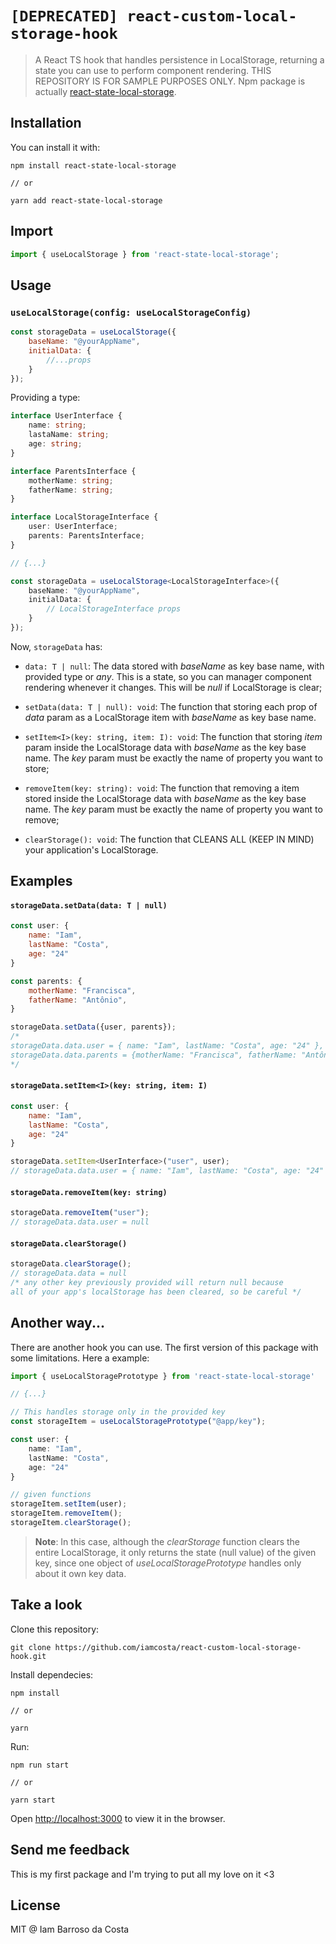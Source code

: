 # `[DEPRECATED] react-custom-local-storage-hook`

> A React TS hook that handles persistence in LocalStorage, returning a state you can use to perform component rendering.
> THIS REPOSITORY IS FOR SAMPLE PURPOSES ONLY. Npm package is actually [react-state-local-storage](https://github.com/iamcosta/react-state-local-storage).

## Installation

You can install it with:

```
npm install react-state-local-storage

// or

yarn add react-state-local-storage
```

## Import

```js
import { useLocalStorage } from 'react-state-local-storage';
```

## Usage
### `useLocalStorage(config: useLocalStorageConfig)`
```js
const storageData = useLocalStorage({
    baseName: "@yourAppName",
    initialData: {
        //...props
    }
});
```
Providing a type:
```typescript
interface UserInterface {
    name: string;
    lastaName: string;
    age: string;
}

interface ParentsInterface {
    motherName: string;
    fatherName: string;
}

interface LocalStorageInterface {
    user: UserInterface;
    parents: ParentsInterface;
}

// {...}

const storageData = useLocalStorage<LocalStorageInterface>({
    baseName: "@yourAppName",
    initialData: {
        // LocalStorageInterface props
    }
});
```

Now, `storageData` has:

- `data: T | null`: The data stored with <i>baseName</i> as key base name, with provided type or <i>any</i>. This is a state, so you can manager component rendering whenever it changes. This will be <i>null</i> if LocalStorage is clear;

- `setData(data: T | null): void`: The function that storing each prop of <i>data</i> param as a LocalStorage item with <i>baseName</i> as key base name. 

- `setItem<I>(key: string, item: I): void`: The function that storing <i>item</i> param inside the LocalStorage data with <i>baseName</i> as the key base name. The <i>key</i> param must be exactly the name of property you want to store;

- `removeItem(key: string): void`: The function that removing a item stored inside the LocalStorage data with <i>baseName</i> as the key base name. The <i>key</i> param must be exactly the name of property you want to remove;

- `clearStorage(): void`: The function that CLEANS ALL (KEEP IN MIND) your application's LocalStorage.

## Examples

#### `storageData.setData(data: T | null)`
```js
const user: {
    name: "Iam",
    lastName: "Costa",
    age: "24"
}

const parents: {
    motherName: "Francisca",
    fatherName: "Antônio",
}

storageData.setData({user, parents});
/* 
storageData.data.user = { name: "Iam", lastName: "Costa", age: "24" },
storageData.data.parents = {motherName: "Francisca", fatherName: "Antônio"}
*/
```

#### `storageData.setItem<I>(key: string, item: I)`
```js
const user: {
    name: "Iam",
    lastName: "Costa",
    age: "24"
}

storageData.setItem<UserInterface>("user", user);
// storageData.data.user = { name: "Iam", lastName: "Costa", age: "24" }
```

#### `storageData.removeItem(key: string)`
```js
storageData.removeItem("user");
// storageData.data.user = null
```

#### `storageData.clearStorage()`
```js
storageData.clearStorage();
// storageData.data = null
/* any other key previously provided will return null because 
all of your app's localStorage has been cleared, so be careful */
```


## Another way...
There are another hook you can use. The first version of this package with some limitations. Here a example:

```typescript
import { useLocalStoragePrototype } from 'react-state-local-storage'

// {...}

// This handles storage only in the provided key
const storageItem = useLocalStoragePrototype("@app/key");

const user: {
    name: "Iam",
    lastName: "Costa",
    age: "24"
}

// given functions
storageItem.setItem(user);
storageItem.removeItem();
storageItem.clearStorage();
```
>**Note**: In this case, although the <i>clearStorage</i> function clears the entire LocalStorage, it only returns the state (null value) of the given key, since one object of <i>useLocalStoragePrototype</i> handles only about it own key data.

## Take a look

Clone this repository:
```
git clone https://github.com/iamcosta/react-custom-local-storage-hook.git
```
Install dependecies:
```
npm install

// or 

yarn
```
Run:
```
npm run start

// or 

yarn start
```
Open [http://localhost:3000](http://localhost:3000) to view it in the browser.

## Send me feedback
This is my first package and I'm trying to put all my love on it <3

## License

MIT @ Iam Barroso da Costa

